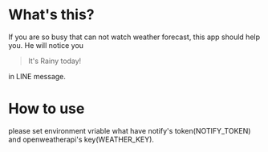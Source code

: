 # What's this?

If you are so busy that can not watch weather forecast, this app should help you.
He will notice you 

>It's Rainy today!

in LINE message.

# How to use
please set environment vriable what have notify's token(NOTIFY_TOKEN) and openweatherapi's key(WEATHER_KEY).